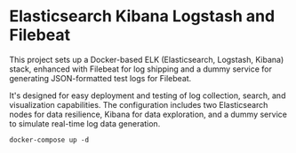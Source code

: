 # Elasticsearch Kibana Logstash and Filebeat 

This project sets up a Docker-based ELK (Elasticsearch, Logstash, Kibana) stack, enhanced with Filebeat for log shipping and a dummy service for generating JSON-formatted test logs for Filebeat.

It's designed for easy deployment and testing of log collection, search, and visualization capabilities. The configuration includes two Elasticsearch nodes for data resilience, Kibana for data exploration, and a dummy service to simulate real-time log data generation.

```
docker-compose up -d
```
